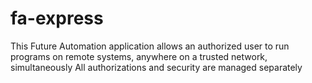 # fa-express

This Future Automation application allows an authorized user to run programs on remote systems, anywhere on a trusted network,
simultaneously
All authorizations and security are managed separately
